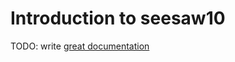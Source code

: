 # Introduction to seesaw10

TODO: write [great documentation](http://jacobian.org/writing/what-to-write/)
